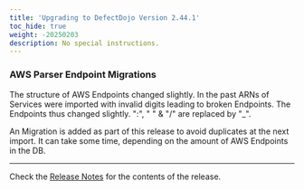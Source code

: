 ```yaml
---
title: 'Upgrading to DefectDojo Version 2.44.1'
toc_hide: true
weight: -20250203
description: No special instructions.
---
```


### AWS Parser Endpoint Migrations

The structure of AWS Endpoints changed slightly. In the past ARNs of Services were imported with invalid digits leading to broken Endpoints.
The Endpoints thus changed slightly. ":", " " & "/" are replaced by "_".

An Migration is added as part of this release to avoid duplicates at the next import. It can take some time, depending on the amount of AWS Endpoints in the DB.

---

Check the [Release Notes](https://github.com/DefectDojo/django-DefectDojo/releases/tag/2.44.1) for the contents of the release.
